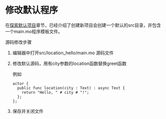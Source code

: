 # 修改默认程序

在[探索默认项目](https://github.com/chengshuzhi/DfinityTutorials/tree/67efaf95e3f292cfe2fc958ffec63d10ccf7a6f9/si-.-jiao-cheng/1.-tan-suo-mo-ren-xiang-mu)章节，已经介绍了创建新项目会创建一个默认的src目录，并包含一个main.mo程序模板文件。

源码修改步骤

1. 编辑器中打开src/location\_hello/main.mo 源码文件
2. 修改默认源码，用有city参数的location函数替换greet函数  


   例如

   ```text
   actor {
     public func location(city : Text) : async Text {
       return "Hello, " # city # "!";
     };
   };
   ```

3. 保存并关闭文件


